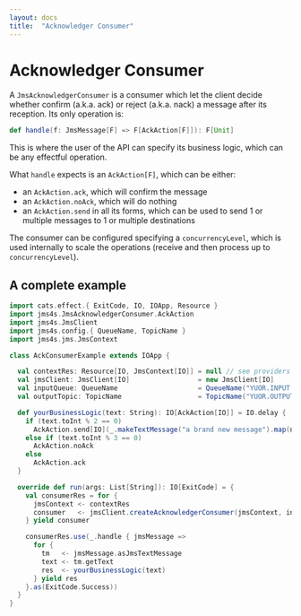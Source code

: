 ```yaml
---
layout: docs
title:  "Acknowledger Consumer"
---
```


# Acknowledger Consumer

A `JmsAcknowledgerConsumer` is a consumer which let the client decide whether confirm (a.k.a. ack) or reject (a.k.a. nack) a message after its reception.
Its only operation is:

```scala
def handle(f: JmsMessage[F] => F[AckAction[F]]): F[Unit]
```

This is where the user of the API can specify its business logic, which can be any effectful operation.

What `handle` expects is an `AckAction[F]`, which can be either:
- an `AckAction.ack`, which will confirm the message
- an `AckAction.noAck`, which will do nothing
- an `AckAction.send` in all its forms, which can be used to send 1 or multiple messages to 1 or multiple destinations

The consumer can be configured specifying a `concurrencyLevel`, which is used internally to scale the operations (receive and then process up to `concurrencyLevel`).

## A complete example

```scala mdoc
import cats.effect.{ ExitCode, IO, IOApp, Resource }
import jms4s.JmsAcknowledgerConsumer.AckAction
import jms4s.JmsClient
import jms4s.config.{ QueueName, TopicName }
import jms4s.jms.JmsContext

class AckConsumerExample extends IOApp {

  val contextRes: Resource[IO, JmsContext[IO]] = null // see providers section!
  val jmsClient: JmsClient[IO]                 = new JmsClient[IO]
  val inputQueue: QueueName                    = QueueName("YUOR.INPUT.QUEUE")
  val outputTopic: TopicName                   = TopicName("YUOR.OUTPUT.TOPIC")

  def yourBusinessLogic(text: String): IO[AckAction[IO]] = IO.delay {
    if (text.toInt % 2 == 0)
      AckAction.send[IO](_.makeTextMessage("a brand new message").map(newMsg => (newMsg, outputTopic)))
    else if (text.toInt % 3 == 0)
      AckAction.noAck
    else
      AckAction.ack
  }

  override def run(args: List[String]): IO[ExitCode] = {
    val consumerRes = for {
      jmsContext <- contextRes
      consumer   <- jmsClient.createAcknowledgerConsumer(jmsContext, inputQueue, 10)
    } yield consumer

    consumerRes.use(_.handle { jmsMessage =>
      for {
        tm   <- jmsMessage.asJmsTextMessage
        text <- tm.getText
        res  <- yourBusinessLogic(text)
      } yield res
    }.as(ExitCode.Success))
  }
}
```

